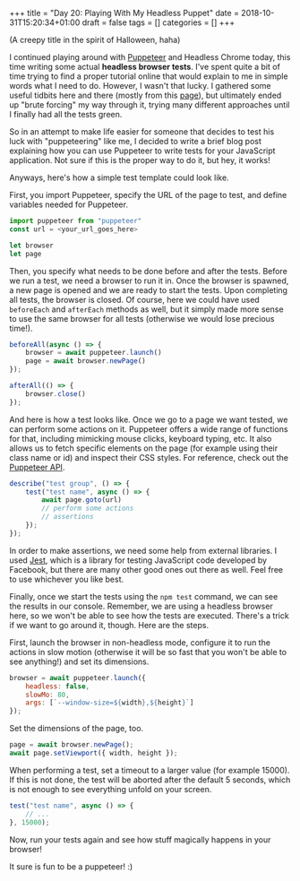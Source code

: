 +++
title = "Day 20: Playing With My Headless Puppet"
date = 2018-10-31T15:20:34+01:00
draft = false
tags = []
categories = []
+++

(A creepy title in the spirit of Halloween, haha)

I continued playing around with [Puppeteer](https://pptr.dev/) and Headless Chrome today, this time writing some actual __headless browser tests__. I've spent quite a bit of time trying to find a proper tutorial online that would explain to me in simple words what I need to do. However, I wasn't that lucky. I gathered some useful tidbits here and there (mostly from this [page](https://www.valentinog.com/blog/ui-testing-jest-puppetteer/)), but ultimately ended up "brute forcing" my way through it, trying many different approaches until I finally had all the tests green.

So in an attempt to make life easier for someone that decides to test his luck with "puppeteering" like me, I decided to write a brief blog post explaining how you can use Puppeteer to write tests for your JavaScript application. Not sure if this is the proper way to do it, but hey, it works!

Anyways, here's how a simple test template could look like.

First, you import Puppeteer, specify the URL of the page to test, and define variables needed for Puppeteer.

```javascript
import puppeteer from "puppeteer"
const url = <your_url_goes_here>

let browser
let page
```

Then, you specify what needs to be done before and after the tests. Before we run a test, we need a browser to run it in. Once the browser is spawned, a new page is opened and we are ready to start the tests. Upon completing all tests, the browser is closed. Of course, here we could have used `beforeEach` and `afterEach` methods as well, but it simply made more sense to use the same browser for all tests (otherwise we would lose precious time!).

```javascript
beforeAll(async () => {
	browser = await puppeteer.launch()
	page = await browser.newPage()
});

afterAll(() => {
	browser.close() 
});
```

And here is how a test looks like. Once we go to a page we want tested, we can perform some actions on it. Puppeteer offers a wide range of functions for that, including mimicking mouse clicks, keyboard typing, etc. It also allows us to fetch specific elements on the page (for example using their class name or id) and inspect their CSS styles. For reference, check out the [Puppeteer API](https://github.com/GoogleChrome/puppeteer/blob/master/docs/api.md).

```javascript
describe("test group", () => {
    test("test name", async () => {
        await page.goto(url)
        // perform some actions
        // assertions
    });
});
```

In order to make assertions, we need some help from external libraries. I used [Jest](https://jestjs.io/), which is a library for testing JavaScript code developed by Facebook, but there are many other good ones out there as well. Feel free to use whichever you like best.

Finally, once we start the tests using the `npm test` command, we can see the results in our console. Remember, we are using a headless browser here, so we won't be able to see how the tests are executed. There's a trick if we want to go around it, though. Here are the steps.

First, launch the browser in non-headless mode, configure it to run the actions in slow motion (otherwise it will be so fast that you won't be able to see anything!) and set its dimensions.

```javascript
browser = await puppeteer.launch({ 
	headless: false, 
	slowMo: 80, 
	args: [`--window-size=${width},${height}`] 
});
```

Set the dimensions of the page, too.

```javascript
page = await browser.newPage(); 
await page.setViewport({ width, height }); 
```

When performing a test, set a timeout to a larger value (for example 15000). If this is not done, the test will be aborted after the default 5 seconds, which is not enough to see everything unfold on your screen.

```javascript
test("test name", async () => {
    // ...
}, 15000); 
```

Now, run your tests again and see how stuff magically happens in your browser!

It sure is fun to be a puppeteer! :)